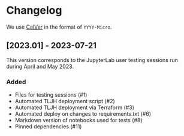 # Changelog

We use [CalVer](https://calver.org/) in the format of `YYYY-Micro`.

## [2023.01] - 2023-07-21

This version corresponds to the JupyterLab user testing sessions run during April and May 2023.

### Added

- Files for testing sessions (#1)
- Automated TLJH deployment script (#2)
- Automated TLJH deployment via Terraform (#3)
- Automated deploy on changes to requirements.txt (#6)
- Markdown version of notebooks used for tests (#8)
- Pinned dependencies (#11)
